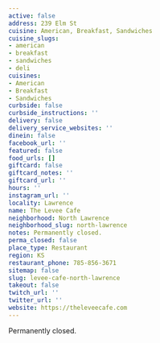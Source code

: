```yaml
---
active: false
address: 239 Elm St
cuisine: American, Breakfast, Sandwiches
cuisine_slugs:
- american
- breakfast
- sandwiches
- deli
cuisines:
- American
- Breakfast
- Sandwiches
curbside: false
curbside_instructions: ''
delivery: false
delivery_service_websites: ''
dinein: false
facebook_url: ''
featured: false
food_urls: []
giftcard: false
giftcard_notes: ''
giftcard_url: ''
hours: ''
instagram_url: ''
locality: Lawrence
name: The Levee Cafe
neighborhood: North Lawrence
neighborhood_slug: north-lawrence
notes: Permanently closed.
perma_closed: false
place_type: Restaurant
region: KS
restaurant_phone: 785-856-3671
sitemap: false
slug: levee-cafe-north-lawrence
takeout: false
twitch_url: ''
twitter_url: ''
website: https://theleveecafe.com
---
```


Permanently closed.